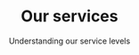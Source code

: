 ---
layout: partners/our-services
permalink: /partners/our-services/
title: >- 
    # Our services
subtitle: >-
    ## Understanding our service levels
subsection: >-
    Login.gov provides two service levels for partners: self-asserted identity and authentication (IAL1/AAL2) and Identity proofing and authentication (IAL2/AAL2).
authentication_vs_authorization: >-
    #### Authorization vs. authentication


    Authentication answers the question "who are you?" or "are you someone that I (the system) know?", while authorization answers the question "what are you (the user) allowed to do?".


    Login.gov does not provide authorization. At this time, Login.gov supports authentication and identity proofing capabilities. 
ial1_ial2: >-
    #### Authentication (IAL1) and Identity Verification (IAL2)


    We offer two levels of identity assurance within our platform. Basic authentication accounts (IAL1) requires users to create a secure account using an email address, password and a two-factor authentication method for an added layer of security (such as an SMS/Text code, authentication app, physical security key, PIV/CAC card or backup code).   


    Login.gov’s online identity verification (IAL2) requires  users to verify who they are from the convenience of their own home or on-the-go from their smartphone. Verification gives your agency confidence to provide services and benefits to the right person. We support NIST’s Identity Assurance Level 2 for our identity verification.
multilingual_support: >-
    #### Multilingual user support


    Login.gov provides customer support through our contact center services in English, Spanish and French from 8am-8pm Monday through Friday, excluding federal holidays. Most inquiries are received from the Login.gov contact form and answered by email within 2 business days. 


    For more complex issues, our  agents are available to answer telephone calls as well.  Any needed services outside these hours are addressed on a case by case basis depending on partner needs.


    We also provide information to partner agency help desks and support teams to help end-users who may contact the agency with questions. 
---